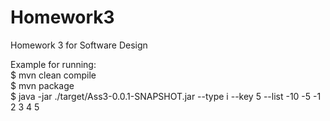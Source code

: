 # Homework3
Homework 3 for Software Design

Example for running:  
$ mvn clean compile  
$ mvn package  
$ java -jar ./target/Ass3-0.0.1-SNAPSHOT.jar --type i --key 5 --list -10 -5 -1 2 3 4 5
